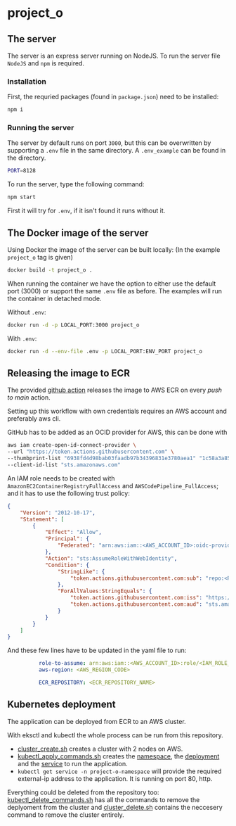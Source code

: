 # project_o

## The server

The server is an express server running on NodeJS. To run the server file `NodeJS` and `npm` is required.

### Installation

First, the requried packages (found in `package.json`) need to be installed:

```bash
npm i
```

### Running the server

The server by default runs on port `3000`, but this can be overwritten by supporting a `.env` file in the same directory. A `.env_example` can be found in the directory.

```bash
PORT=8128
```

To run the server, type the following command:

```bash
npm start
```

First it will try for `.env`, if it isn't found it runs without it.

## The Docker image of the server

Using Docker the image of the server can be built locally: (In the example `project_o` tag is given)

```bash
docker build -t project_o .
```

When running the container we have the option to either use the default port (3000) or support the same `.env` file as before. The examples will run the container in detached mode.

Without `.env`:

```bash
docker run -d -p LOCAL_PORT:3000 project_o
```

With `.env`:

```bash
docker run -d --env-file .env -p LOCAL_PORT:ENV_PORT project_o
```

## Releasing the image to ECR

The provided [github action](.github/workflows/deploy.yaml) releases the image to AWS ECR on every *push to main* action.

Setting up this workflow with own credentials requires an AWS account and preferably aws cli.

GitHub has to be added as an OCID provider for AWS, this can be done with

```bash
aws iam create-open-id-connect-provider \
--url "https://token.actions.githubusercontent.com" \
--thumbprint-list "6938fd4d98bab03faadb97b34396831e3780aea1" "1c58a3a8518e8759bf075b76b750d4f2df264fcd" \
--client-id-list "sts.amazonaws.com"
```

An IAM role needs to be created with `AmazonEC2ContainerRegistryFullAccess` and `AWSCodePipeline_FullAccess`; and it has to use the following trust policy:

```json
{
    "Version": "2012-10-17",
    "Statement": [
        {
            "Effect": "Allow",
            "Principal": {
                "Federated": "arn:aws:iam::<AWS_ACCOUNT_ID>:oidc-provider/token.actions.githubusercontent.com"
            },
            "Action": "sts:AssumeRoleWithWebIdentity",
            "Condition": {
                "StringLike": {
                    "token.actions.githubusercontent.com:sub": "repo:<REPO_NAME>*"
                },
                "ForAllValues:StringEquals": {
                    "token.actions.githubusercontent.com:iss": "https://token.actions.githubusercontent.com",
                    "token.actions.githubusercontent.com:aud": "sts.amazonaws.com"
                }
            }
        }
    ]
}
```

And these few lines have to be updated in the yaml file to run:

```yaml
          role-to-assume: arn:aws:iam::<AWS_ACCOUNT_ID>:role/<IAM_ROLE_NAME>
          aws-region: <AWS_REGION_CODE>
```

```yaml
          ECR_REPOSITORY: <ECR_REPOSITORY_NAME>
```

## Kubernetes deployment

The application can be deployed from ECR to an AWS cluster.

With eksctl and kubectl the whole process can be run from this repository.

- [cluster_create.sh](./k8/cluster_create.sh) creates a cluster with 2 nodes on AWS.
- [kubectl_apply_commands.sh](./k8/kubectl_apply_commands.sh) creates the [namespace](./k8/namespace.yaml), the [deployment](./k8/deployment.yaml) and the [service](./k8/service.yaml) to run the application.
- `kubectl get service -n project-o-namespace` will provide the required external-ip address to the application. It is running on port 80, http.

Everything could be deleted from the repository too: [kubectl_delete_commands.sh](./k8/kubectl_delete_commands.sh) has all the commands to remove the deplyoment from the cluster and [cluster_delete.sh](./k8/cluster_delete.sh) contains the neccesery command to remove the cluster entirely.